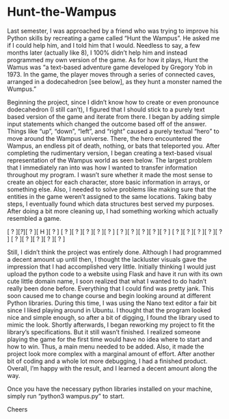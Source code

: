 # Hunt-the-Wampus

Last semester, I was approached by a friend who was trying to improve his Python skills by recreating a game called “Hunt the Wampus”. He asked me if I could help him, and I told him that I would. Needless to say, a few months later (actually like 8), I 100% didn’t help him and instead programmed my own version of the game. As for how it plays, Hunt the Wamus was “a text-based adventure game developed by Gregory Yob in 1973. In the game, the player moves through a series of connected caves, arranged in a dodecahedron [see below], as they hunt a monster named the Wumpus.” 

Beginning the project, since I didn’t know how to create or even pronounce dodecahedron (I still can’t), I figured that I should stick to a purely text based version of the game and iterate from there. I began by adding simple input statements which changed the outcome based off of the answer. Things like “up”, “down”, “left”, and “right” caused a purely textual “hero” to move around the Wampus universe. There, the hero encountered the Wampus, an endless pit of death, nothing, or bats that teleported you. After completing the rudimentary version, I began creating a text-based visual  representation of the Wampus world as seen below. The largest problem that I immediately ran into was how I wanted to transfer information throughout my program. I wasn’t sure whether it made the most sense to create an object for each character, store basic information in arrays, or something else. Also, I needed to solve problems like making sure that the entities in the game weren’t assigned to the same locations. Taking baby steps, I eventually found which data structures best served my purposes. After doing a bit more cleaning up, I had something working which actually resembled a game.

[ ? ][_?_][ ? ][ H ][ ? ]
[ ? ][ ? ][ ? ][ ? ][ ? ]
[ ? ][ ? ][ ? ][ ? ][ ? ]
[ ? ][ ? ][ ? ][ ? ][ ? ]
[ ? ][ ? ][ ? ][ ? ][ ? ]

Still, I didn’t think the project was entirely done. Although I had programmed a decent amount up until then, I thought the lackluster visuals gave the impression that I had accomplished very little. Initially thinking I would just upload the python code to a website using Flask and have it run with its own cute little domain name, I soon realized that what I wanted to do hadn’t really been done before. Everything that I could find was pretty jank. This soon caused me to change course and begin looking around at different Python libraries. During this time, I was using the Nano text editor a fair bit since I liked playing around in Ubuntu. I thought that the program looked nice and simple enough, so after a bit of digging, I found the library used to mimic the look. Shortly afterwards, I began reworking my project to fit the library’s specifications. But it still wasn’t finished. I realized someone playing the game for the first time would have no idea where to start and how to win. Thus, a main menu needed to be added. Also, it made the project look more complex with a marginal amount of effort. After another bit of coding and a whole lot more debugging, I had a finished product. Overall, I’m happy with the result, and I learned a decent amount along the way.

Once you have the necessary python libraries installed on your machine, simply run “python3 wampus.py” to start.

Cheers

